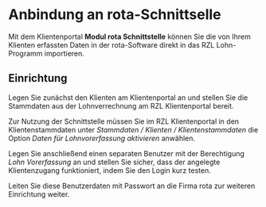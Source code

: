 # Anbindung an rota-Schnittselle


Mit dem Klientenportal **Modul rota Schnittstelle** können Sie die von Ihrem Klienten erfassten Daten in der rota-Software direkt in das RZL Lohn-Programm importieren.

## Einrichtung
Legen Sie zunächst den Klienten am Klientenportal an und stellen Sie die Stammdaten aus der Lohnverrechnung am RZL Klientenportal bereit.

Zur Nutzung der Schnittstelle müssen Sie im RZL Klientenportal in den Klientenstammdaten unter *Stammdaten / Klienten / Klientenstammdaten* die Option *Daten für Lohnvorerfassung aktivieren* anwählen. 

Legen Sie anschließend einen separaten Benutzer mit der Berechtigung *Lohn Vorerfassung* an und stellen Sie sicher, dass der angelegte
Klientenzugang funktioniert, indem Sie den Login kurz testen. 

Leiten Sie diese Benutzerdaten mit Passwort an die Firma rota zur weiteren Einrichtung weiter.